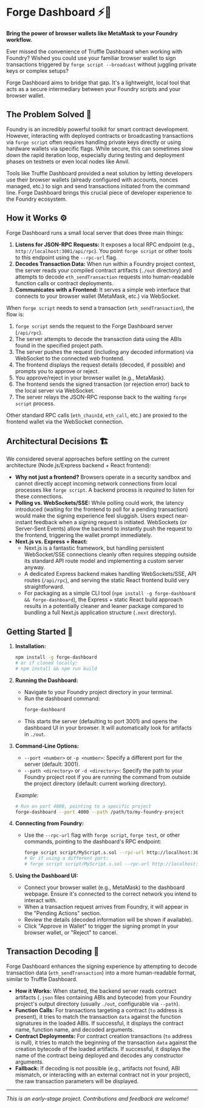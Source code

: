 # Forge Dashboard ⚡️🦊

**Bring the power of browser wallets like MetaMask to your Foundry workflow.**

Ever missed the convenience of Truffle Dashboard when working with Foundry? Wished you could use your familiar browser wallet to sign transactions triggered by `forge script --broadcast` without juggling private keys or complex setups?

Forge Dashboard aims to bridge that gap. It's a lightweight, local tool that acts as a secure intermediary between your Foundry scripts and your browser wallet.

## The Problem Solved 🧩

Foundry is an incredibly powerful toolkit for smart contract development. However, interacting with deployed contracts or broadcasting transactions via `forge script` often requires handling private keys directly or using hardware wallets via specific flags. While secure, this can sometimes slow down the rapid iteration loop, especially during testing and deployment phases on testnets or even local nodes like Anvil.

Tools like Truffle Dashboard provided a neat solution by letting developers use their browser wallets (already configured with accounts, nonces managed, etc.) to sign and send transactions initiated from the command line. Forge Dashboard brings this crucial piece of developer experience to the Foundry ecosystem.

## How it Works ⚙️

Forge Dashboard runs a small local server that does three main things:

1.  **Listens for JSON-RPC Requests:** It exposes a local RPC endpoint (e.g., `http://localhost:3001/api/rpc`). You point `forge script` or other tools to this endpoint using the `--rpc-url` flag.
2.  **Decodes Transaction Data:** When run within a Foundry project context, the server reads your compiled contract artifacts (`./out` directory) and attempts to decode `eth_sendTransaction` requests into human-readable function calls or contract deployments.
3.  **Communicates with a Frontend:** It serves a simple web interface that connects to your browser wallet (MetaMask, etc.) via WebSocket.

When `forge script` needs to send a transaction (`eth_sendTransaction`), the flow is:

1.  `forge script` sends the request to the Forge Dashboard server (`/api/rpc`).
2.  The server attempts to decode the transaction data using the ABIs found in the specified project path.
3.  The server pushes the request (including any decoded information) via WebSocket to the connected web frontend.
4.  The frontend displays the request details (decoded, if possible) and prompts you to approve or reject.
5.  You approve/reject in your browser wallet (e.g., MetaMask).
6.  The frontend sends the signed transaction (or rejection error) back to the local server via WebSocket.
7.  The server relays the JSON-RPC response back to the waiting `forge script` process.

Other standard RPC calls (`eth_chainId`, `eth_call`, etc.) are proxied to the frontend wallet via the WebSocket connection.

## Architectural Decisions 🏗️

We considered several approaches before settling on the current architecture (Node.js/Express backend + React frontend):

*   **Why not just a frontend?** Browsers operate in a security sandbox and cannot directly accept incoming network connections from local processes like `forge script`. A backend process is *required* to listen for these connections.
*   **Polling vs. WebSockets/SSE:** While polling could work, the latency introduced (waiting for the frontend to poll for a pending transaction) would make the signing experience feel sluggish. Users expect near-instant feedback when a signing request is initiated. WebSockets (or Server-Sent Events) allow the backend to instantly push the request to the frontend, triggering the wallet prompt immediately.
*   **Next.js vs. Express + React:**
    *   Next.js is a fantastic framework, but handling persistent WebSocket/SSE connections cleanly often requires stepping outside its standard API route model and implementing a custom server anyway.
    *   A dedicated Express backend makes handling WebSockets/SSE, API routes (`/api/rpc`), and serving the static React frontend build very straightforward.
    *   For packaging as a simple CLI tool (`npm install -g forge-dashboard && forge-dashboard`), the Express + static React build approach results in a potentially cleaner and leaner package compared to bundling a full Next.js application structure (`.next` directory).

## Getting Started 🚀

1.  **Installation:**
    ```bash
    npm install -g forge-dashboard
    # or if cloned locally:
    # npm install && npm run build
    ```

2.  **Running the Dashboard:**
    *   Navigate to your Foundry project directory in your terminal.
    *   Run the dashboard command:
        ```bash
        forge-dashboard
        ```
    *   This starts the server (defaulting to port 3001) and opens the dashboard UI in your browser. It will automatically look for artifacts in `./out`.

3.  **Command-Line Options:**
    *   `--port <number>` or `-p <number>`: Specify a different port for the server (default: 3001).
    *   `--path <directory>` or `-d <directory>`: Specify the path to your Foundry project root if you are running the command from outside the project directory (default: current working directory).

    *Example:*
    ```bash
    # Run on port 4000, pointing to a specific project
    forge-dashboard --port 4000 --path /path/to/my-foundry-project
    ```

4.  **Connecting from Foundry:**
    *   Use the `--rpc-url` flag with `forge script`, `forge test`, or other commands, pointing to the dashboard's RPC endpoint:
        ```bash
        forge script script/MyScript.s.sol --rpc-url http://localhost:3001/api/rpc --broadcast
        # Or if using a different port:
        # forge script script/MyScript.s.sol --rpc-url http://localhost:4000/api/rpc --broadcast
        ```

5.  **Using the Dashboard UI:**
    *   Connect your browser wallet (e.g., MetaMask) to the dashboard webpage. Ensure it's connected to the correct network you intend to interact with.
    *   When a transaction request arrives from Foundry, it will appear in the "Pending Actions" section.
    *   Review the details (decoded information will be shown if available).
    *   Click "Approve in Wallet" to trigger the signing prompt in your browser wallet, or "Reject" to cancel.

## Transaction Decoding 🧐

Forge Dashboard enhances the signing experience by attempting to decode transaction data (`eth_sendTransaction`) into a more human-readable format, similar to Truffle Dashboard.

*   **How it Works:** When started, the backend server reads contract artifacts (`.json` files containing ABIs and bytecode) from your Foundry project's output directory (usually `./out`, configurable via `--path`).
*   **Function Calls:** For transactions targeting a contract (`to` address is present), it tries to match the transaction `data` against the function signatures in the loaded ABIs. If successful, it displays the contract name, function name, and decoded arguments.
*   **Contract Deployments:** For contract creation transactions (`to` address is null), it tries to match the beginning of the transaction `data` against the creation bytecode of the loaded artifacts. If successful, it displays the name of the contract being deployed and decodes any constructor arguments.
*   **Fallback:** If decoding is not possible (e.g., artifacts not found, ABI mismatch, or interacting with an external contract not in your project), the raw transaction parameters will be displayed.

---

*This is an early-stage project. Contributions and feedback are welcome!*
